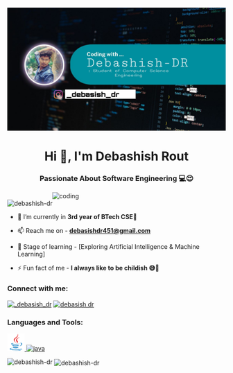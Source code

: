 ![logo](https://github.com/Debashish-DR/Debashish-DR/blob/main/Picsart_23-01-07_22-11-55-969.jpg)
<h1 align="center">Hi 👋, I'm Debashish Rout</h1>
<h3 align="center">Passionate About Software Engineering 💻😍</h3>
<img align="right"alt="coding"width="400"src="https://cdn.dribbble.com/users/926537/screenshots/4502924/python-2.gif">


<p align="left"> <img src="https://komarev.com/ghpvc/?username=debashish-dr&label=Profile%20views&color=0e75b6&style=flat" alt="debashish-dr" /> </p>

- 🌱 I’m currently in **3rd year of BTech CSE🫡**

- 📫 Reach me on - **debasishdr451@gmail.com**

- 📄 Stage of learning - [Exploring Artificial Intelligence & Machine Learning]

- ⚡ Fun fact of me - **I always like to be childish 😅🥰**

<h3 align="left">Connect with me:</h3>
<p align="left">
<a href="https://instagram.com/_debasish_dr" target="blank"><img align="center" src="https://raw.githubusercontent.com/rahuldkjain/github-profile-readme-generator/master/src/images/icons/Social/instagram.svg" alt="_debasish_dr" height="30" width="40" /></a>
<a href="https://www.youtube.com/c/debasish dr" target="blank"><img align="center" src="https://raw.githubusercontent.com/rahuldkjain/github-profile-readme-generator/master/src/images/icons/Social/youtube.svg" alt="debasish dr" height="30" width="40" /></a>
</p>

<h3 align="left">Languages and Tools:</h3>
<p align="left"> <a href="https://www.java.com" target="_blank" rel="noreferrer"> <img src="https://raw.githubusercontent.com/devicons/devicon/master/icons/java/java-original.svg" alt="java" width="40" height="40"/> </a> <a href="https://www.java.com" target="_blank" rel="noreferrer"> <img src="![image](https://github.com/user-attachments/assets/9de39116-5d67-4597-85d1-360ab34f29b8)
" alt="java" width="40" height="40"/> </a> </p>

<p><img align="left" src="https://github-readme-stats.vercel.app/api/top-langs?username=debashish-dr&show_icons=true&locale=en&layout=compact" alt="debashish-dr" /></p>

<p>&nbsp;<img align="center" src="https://github-readme-stats.vercel.app/api?username=debashish-dr&show_icons=true&locale=en" alt="debashish-dr" /></p>
